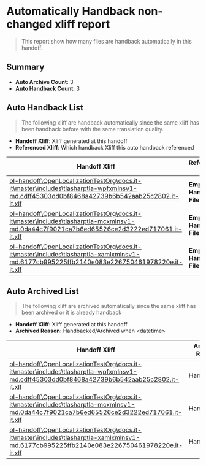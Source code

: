 # Automatically Handback non-changed xliff report
> This report show how many files are handback automatically in this handoff.

## Summary
* **Auto Archive Count**: 3
* **Auto Handback Count**: 3

## Auto Handback List
> The following xliff are handback automatically since the same xliff has been handback before with the same translation quality.

* **Handoff Xliff**: Xliff generated at this handoff
* **Referenced Xliff**: Which handback Xliff this auto handback referenced

| Handoff Xliff | Referenced Xliff | 
| --- | --- | 
| [ol-handoff\OpenLocalizationTestOrg\docs.it-it\master\includes\tlasharptla-wpfxmlnsv1-md.cdff45303dd0bf8468a42739b6b542aab25c2802.it-it.xlf](https://github.com/OpenLocalizationTestOrg/docs.handoff/blob/03ed2299ce68d7142355bb249097ae40a804de9f/ol-handoff/OpenLocalizationTestOrg/docs.it-it/master/includes/tlasharptla-wpfxmlnsv1-md.cdff45303dd0bf8468a42739b6b542aab25c2802.it-it.xlf) | **Empty Handoff File** | 
| [ol-handoff\OpenLocalizationTestOrg\docs.it-it\master\includes\tlasharptla-mcxmlnsv1-md.0da44c7f9021ca7b6ed65526ce2d3222ed717061.it-it.xlf](https://github.com/OpenLocalizationTestOrg/docs.handoff/blob/03ed2299ce68d7142355bb249097ae40a804de9f/ol-handoff/OpenLocalizationTestOrg/docs.it-it/master/includes/tlasharptla-mcxmlnsv1-md.0da44c7f9021ca7b6ed65526ce2d3222ed717061.it-it.xlf) | **Empty Handoff File** | 
| [ol-handoff\OpenLocalizationTestOrg\docs.it-it\master\includes\tlasharptla-xamlxmlnsv1-md.6177cb995225ffb2140e083e226750461978220e.it-it.xlf](https://github.com/OpenLocalizationTestOrg/docs.handoff/blob/03ed2299ce68d7142355bb249097ae40a804de9f/ol-handoff/OpenLocalizationTestOrg/docs.it-it/master/includes/tlasharptla-xamlxmlnsv1-md.6177cb995225ffb2140e083e226750461978220e.it-it.xlf) | **Empty Handoff File** | 

## Auto Archived List
> The following xliff are archived automatically since the same xliff has been archived or it is already handback

* **Handoff Xliff**: Xliff generated at this handoff
* **Archived Reason**: Handbacked/Archived when &lt;datetime&gt;

| Handoff Xliff | Archived Reason | 
| --- | --- | 
| [ol-handoff\OpenLocalizationTestOrg\docs.it-it\master\includes\tlasharptla-wpfxmlnsv1-md.cdff45303dd0bf8468a42739b6b542aab25c2802.it-it.xlf](https://github.com/OpenLocalizationTestOrg/docs.handoff/blob/03ed2299ce68d7142355bb249097ae40a804de9f/ol-handoff/OpenLocalizationTestOrg/docs.it-it/master/includes/tlasharptla-wpfxmlnsv1-md.cdff45303dd0bf8468a42739b6b542aab25c2802.it-it.xlf) | Handbacked | 
| [ol-handoff\OpenLocalizationTestOrg\docs.it-it\master\includes\tlasharptla-mcxmlnsv1-md.0da44c7f9021ca7b6ed65526ce2d3222ed717061.it-it.xlf](https://github.com/OpenLocalizationTestOrg/docs.handoff/blob/03ed2299ce68d7142355bb249097ae40a804de9f/ol-handoff/OpenLocalizationTestOrg/docs.it-it/master/includes/tlasharptla-mcxmlnsv1-md.0da44c7f9021ca7b6ed65526ce2d3222ed717061.it-it.xlf) | Handbacked | 
| [ol-handoff\OpenLocalizationTestOrg\docs.it-it\master\includes\tlasharptla-xamlxmlnsv1-md.6177cb995225ffb2140e083e226750461978220e.it-it.xlf](https://github.com/OpenLocalizationTestOrg/docs.handoff/blob/03ed2299ce68d7142355bb249097ae40a804de9f/ol-handoff/OpenLocalizationTestOrg/docs.it-it/master/includes/tlasharptla-xamlxmlnsv1-md.6177cb995225ffb2140e083e226750461978220e.it-it.xlf) | Handbacked | 

